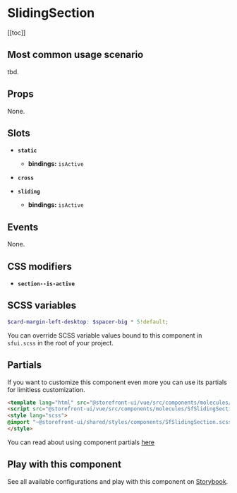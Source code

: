 # SlidingSection

<!-- No Component description -->


[[toc]]


## Most common usage scenario

tbd.


## Props

None.


## Slots

- **`static`**
  - **bindings:** `isActive`

- **`cross`**

- **`sliding`**
  - **bindings:** `isActive`


## Events

None.


## CSS modifiers

- **`section--is-active`**


## SCSS variables

```scss
$card-margin-left-desktop: $spacer-big * 5!default;
```

You can override SCSS variable values bound to this component in `sfui.scss` in the root of your project.


## Partials

If you want to customize this component even more you can use its partials for limitless customization.

```html
<template lang="html" src="@storefront-ui/vue/src/components/molecules/SfSlidingSection/SfSlidingSection.html"></template>
<script src="@storefront-ui/vue/src/components/molecules/SfSlidingSection/SfSlidingSection.js"></script>
<style lang="scss">
@import "~@storefront-ui/shared/styles/components/SfSlidingSection.scss";
</style>
```

You can read about using component partials [here](docs.storefrontui.io/customization)


## Play with this component

See all available configurations and play with this component on <a href="https://storybook.storefrontui.io/?path=/story/">Storybook</a>.
